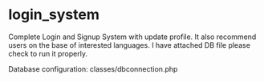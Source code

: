 # login_system
Complete Login and Signup System with update profile. It also recommend users on the base of interested languages. I have attached DB file please check to run it properly.

Database configuration: classes/dbconnection.php

